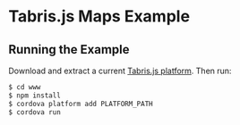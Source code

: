 # Tabris.js Maps Example

## Running the Example

Download and extract a current [Tabris.js platform](https://tabrisjs.com/download). Then run:

```sh
$ cd www
$ npm install
$ cordova platform add PLATFORM_PATH
$ cordova run
```